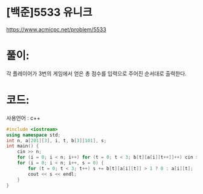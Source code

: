 # [백준]5533 유니크

https://www.acmicpc.net/problem/5533

# 풀이:

각 플레이어가 3번의 게임에서 얻은 총 점수를 입력으로 주어진 순서대로 출력한다.



# **코드:** 

사용언어 : c++	
```c++
#include <iostream>
using namespace std;
int n, a[201][3], i, t, b[3][101], s;
int main() {
	cin >> n;
	for (i = 0; i < n; i++) for (t = 0; t < 3; b[t][a[i][t++]]++) cin >> a[i][t];
	for (i = 0; i < n; i++, s = 0) {
		for (t = 0; t < 3; t++) s += b[t][a[i][t]] > 1 ? 0 : a[i][t];
		cout << s << endl;
	}
}
```

